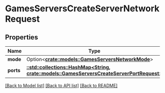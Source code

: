 # GamesServersCreateServerNetworkRequest

## Properties

Name | Type | Description | Notes
------------ | ------------- | ------------- | -------------
**mode** | Option<[**crate::models::GamesServersNetworkMode**](GamesServersNetworkMode.md)> |  | [optional]
**ports** | [**::std::collections::HashMap<String, crate::models::GamesServersCreateServerPortRequest>**](GamesServersCreateServerPortRequest.md) |  | 

[[Back to Model list]](../README.md#documentation-for-models) [[Back to API list]](../README.md#documentation-for-api-endpoints) [[Back to README]](../README.md)


